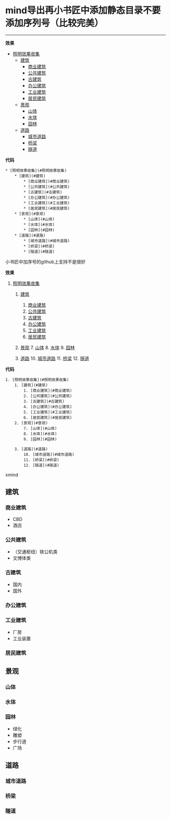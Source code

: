 # mind导出再小书匠中添加静态目录不要添加序列号（比较完美）
---------
**效果**
* [照明效果收集](#照明效果收集)
	* [建筑](#建筑)
		* [商业建筑](#商业建筑)
		* [公共建筑](#公共建筑)
		* [古建筑](#古建筑)
		* [办公建筑](#办公建筑)
		* [工业建筑](#工业建筑)
		* [居民建筑](#居民建筑)
	* [景观](#景观)
		* [山体](#山体)
		* [水体](#水体)
		* [园林](#园林)
	* [道路](#道路)
		* [城市道路](#城市道路)
		* [桥梁](#桥梁)
		* [隧道](#隧道)
		
**代码**
```
* [照明效果收集](#照明效果收集)
	* [建筑](#建筑)
		* [商业建筑](#商业建筑)
		* [公共建筑](#公共建筑)
		* [古建筑](#古建筑)
		* [办公建筑](#办公建筑)
		* [工业建筑](#工业建筑)
		* [居民建筑](#居民建筑)
	* [景观](#景观)
		* [山体](#山体)
		* [水体](#水体)
		* [园林](#园林)
	* [道路](#道路)
		* [城市道路](#城市道路)
		* [桥梁](#桥梁)
		* [隧道](#隧道)

```
 小书匠中加序号的github上支持不是很好
 
 **效果**
 1. [照明效果收集](#照明效果收集)
	1. [建筑](#建筑)
		1. [商业建筑](#商业建筑)
		2. [公共建筑](#公共建筑)
		3. [古建筑](#古建筑)
		4. [办公建筑](#办公建筑)
		5. [工业建筑](#工业建筑)
		6. [居民建筑](#居民建筑)
	2. [景观](#景观)
		7. [山体](#山体)
		8. [水体](#水体)
		9. [园林](#园林)
		
	3. [道路](#道路)
		10. [城市道路](#城市道路)
		11. [桥梁](#桥梁)
		12. [隧道](#隧道)
		
**代码**
```
1. [照明效果收集](#照明效果收集)
	1. [建筑](#建筑)
		1. [商业建筑](#商业建筑)
		2. [公共建筑](#公共建筑)
		3. [古建筑](#古建筑)
		4. [办公建筑](#办公建筑)
		5. [工业建筑](#工业建筑)
		6. [居民建筑](#居民建筑)
	2. [景观](#景观)
		7. [山体](#山体)
		8. [水体](#水体)
		9. [园林](#园林)
		
	3. [道路](#道路)
		10. [城市道路](#城市道路)
		11. [桥梁](#桥梁)
		12. [隧道](#隧道)
 ``` 
 
xmind
## 建筑
### 商业建筑
* CBD
* 酒店
### 公共建筑
* （交通枢纽）铁公机类
* 文博体类
### 古建筑
* 国内
* 国外
### 办公建筑
### 工业建筑
* 厂房
* 工业装置
### 居民建筑
## 景观
### 山体
### 水体
### 园林
* 绿化
* 雕塑
* 步行道
* 广场
## 道路
### 城市道路
### 桥梁
### 隧道

